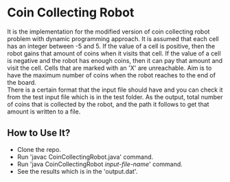 # Coin Collecting Robot
It is the implementation for the modified version of coin collecting robot problem with dynamic programming approach. It is assumed that each cell has an integer between -5 and 5. If the value of a cell is positive, then the robot gains that amount of coins when it visits that cell. If the value of a cell is negative and the robot has enough coins, then it can pay that amount and visit the cell. Cells that are marked with an 'X' are unreachable. Aim is to have the maximum number of coins when the robot reaches to the end of the board.<br/>
There is a certain format that the input file should have and you can check it from the test input file which is in the test folder. As the output, total number of coins that is collected by the robot, and the path it follows to get that amount is written to a file.
## How to Use It?
* Clone the repo.
* Run 'javac CoinCollectingRobot.java' command.
* Run 'java CoinCollectingRobot *input-file-name*' command.
* See the results which is in the 'output.dat'.
